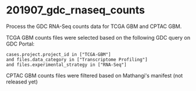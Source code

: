 # 201907_gdc_rnaseq_counts
Process the GDC RNA-Seq counts data for TCGA GBM and CPTAC GBM.

TCGA GBM counts files were selected based on the following GDC query on GDC Portal:

    cases.project.project_id in ["TCGA-GBM"] 
    and files.data_category in ["Transcriptome Profiling"] 
    and files.experimental_strategy in ["RNA-Seq"]

CPTAC GBM counts files were filtered based on Mathangi's manifest (not released yet)